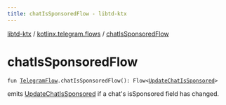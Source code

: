 ```yaml
---
title: chatIsSponsoredFlow - libtd-ktx
---
```


[libtd-ktx](../index.html) / [kotlinx.telegram.flows](index.html) / [chatIsSponsoredFlow](./chat-is-sponsored-flow.html)

# chatIsSponsoredFlow

`fun `[`TelegramFlow`](../kotlinx.telegram.core/-telegram-flow/index.html)`.chatIsSponsoredFlow(): Flow<`[`UpdateChatIsSponsored`](https://tdlibx.github.io/td/docs/org/drinkless/td/libcore/telegram/TdApi/UpdateChatIsSponsored.html)`>`

emits [UpdateChatIsSponsored](https://tdlibx.github.io/td/docs/org/drinkless/td/libcore/telegram/TdApi/UpdateChatIsSponsored.html) if a chat's isSponsored field has changed.


